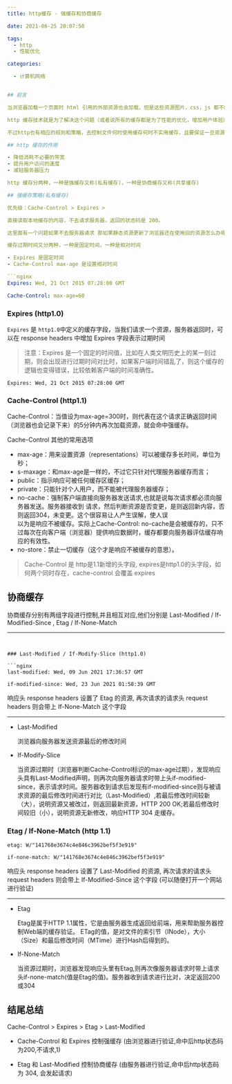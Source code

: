 ```yaml
---
title: http缓存 - 强缓存和协商缓存

date: 2021-06-25 20:07:50

tags:
  - http
  - 性能优化

categories:

  - 计算机网络


## 前言

当浏览器加载一个页面时 html 引用的外部资源也会加载，但是这些资源图片，css，js 都不经常变化，如果每次都加载这些资源势必会带来资源浪费，而且加载时间也会变长，影响用户的体验。

http 缓存技术就是为了解决这个问题（或者说所有的缓存都是为了性能的优化，增加用户体验），简单点说就是将加载过的静态文件缓存在客户端本地，下次请求相同的资源时可以直接加载本地的使用。

不过http也有相应的规则和策略，去控制文件何时使用缓存何时不实用缓存，且要保证一旦资源更新缓存也要随之更新

## http 缓存的作用

- 降低消耗不必要的带宽
- 提升用户访问的速度
- 减轻服务器压力

http 缓存分两种，一种是强缓存又称(私有缓存)，一种是协商缓存又称(共享缓存)

## 强缓存策略(私有缓存)

优先级：Cache-Control > Expires >

直接读取本地缓存的内容，不去请求服务器，返回的状态码是 200。

这里面有一个问题如果不去服务器请求 那如果静态资源更新了浏览器还在使用旧的资源怎么办呢？ 答案是在 `http 响应头（response headers）` 中的设置缓存过期时间。

缓存过期时间又分两种，一种是固定时间，一种是相对时间

- Expires 是固定时间
- Cache-Control max-age 是设置相对时间

```nginx
Expires: Wed, 21 Oct 2015 07:28:00 GMT

Cache-Control: max-age=60
```

### Expires (http1.0)

`Expires` 是 `http1.0`中定义的缓存字段，当我们请求一个资源，服务器返回时，可以在 response headers 中增加 Expires 字段表示过期时间

> 注意：Expires 是一个固定的时间值，比如在人类文明历史上的某一刻过期，则会出现进行过期时间对比时，如果客户端时间错乱了，则这个缓存的逻辑也变得错误，比较依赖客户端的时间准确性。

```nginx
Expires: Wed, 21 Oct 2015 07:28:00 GMT
```

### Cache-Control (http1.1)

Cache-Control：当值设为max-age=300时，则代表在这个请求正确返回时间（浏览器也会记录下来）的5分钟内再次加载资源，就会命中强缓存。

Cache-Control 其他的常用选项

- max-age：用来设置资源（representations）可以被缓存多长时间，单位为秒；
- s-maxage：和max-age是一样的，不过它只针对代理服务器缓存而言；
- public：指示响应可被任何缓存区缓存；
- private：只能针对个人用户，而不能被代理服务器缓存；
- no-cache：强制客户端直接向服务器发送请求,也就是说每次请求都必须向服务器发送。服务器接收到 请求，然后判断资源是否变更，是则返回新内容，否则返回304，未变更。这个很容易让人产生误解，使人误     
  以为是响应不被缓存。实际上Cache-Control:     no-cache是会被缓存的，只不过每次在向客户端（浏览器）提供响应数据时，缓存都要向服务器评估缓存响应的有效性。
- no-store：禁止一切缓存（这个才是响应不被缓存的意思）。

> Cache-Control 是 http是1.1新增的头字段, expires是http1.0的头字段，如何两个同时存在，cache-control 会覆盖 expires

## 协商缓存

协商缓存分别有两组字段进行控制,并且相互对应,他们分别是 Last-Modified / If-Modified-Since , Etag / If-None-Match

---
```


### Last-Modified / If-Modify-Slice (http1.0)

```nginx
last-modified: Wed, 09 Jun 2021 17:36:57 GMT

if-modified-since: Wed, 23 Jun 2021 01:58:39 GMT
```

响应头 response headers 设置了 Etag 的资源, 再次请求的请求头 request headers 则会带上 If-None-Match 这个字段

---

- Last-Modified

  浏览器向服务器发送资源最后的修改时间


- If-Modify-Slice

  当资源过期时（浏览器判断Cache-Control标识的max-age过期），发现响应头具有Last-Modified声明，则再次向服务器请求时带上头if-modified-since，表示请求时间。服务器收到请求后发现有if-modified-since则与被请求资源的最后修改时间进行对比（Last-Modified）,若最后修改时间较新（大），说明资源又被改过，则返回最新资源，HTTP
  200 OK;若最后修改时间较旧（小），说明资源无新修改，响应HTTP 304 走缓存。

### Etag / If-None-Match (http 1.1)

```nginx
etag: W/"141768e3674c4e846c3962bef5f3e919"

if-none-match: W/"141768e3674c4e846c3962bef5f3e919"
```

响应头 response headers 设置了 Last-Modified 的资源, 再次请求的请求头 request headers 则会带上 If-Modified-Since 这个字段 (可以随便打开一个网站进行验证)

---

- Etag

  Etag是属于HTTP 1.1属性，它是由服务器生成返回给前端，用来帮助服务器控制Web端的缓存验证。 ETag的值，是对文件的索引节（INode），大小（Size）和最后修改时间（MTime）进行Hash后得到的。

- If-None-Match

  当资源过期时，浏览器发现响应头里有Etag,则再次像服务器请求时带上请求头if-none-match(值是Etag的值)。服务器收到请求进行比对，决定返回200或304

## 结尾总结

Cache-Control > Expires > Etag > Last-Modified

- Cache-Control 和 Expires 控制强缓存 (由浏览器进行验证,命中后http状态码为200,不请求,1)

- Etag 和 Last-Modified 控制协商缓存 (由服务器进行验证,命中后http状态码为 304, 会发起请求)

